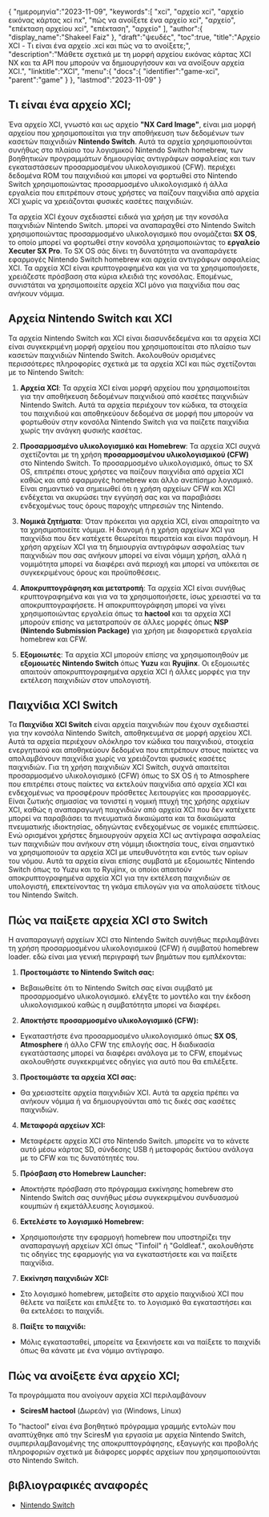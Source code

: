 {
"ημερομηνία":"2023-11-09",
   "keywords":[
"xci",
"αρχείο xci",
"αρχείο εικόνας κάρτας xci nx",
"πώς να ανοίξετε ένα αρχείο xci",
"αρχείο",
"επέκταση αρχείου xci",
"επέκταση",
"αρχείο"
],
   "author":{
"display_name":"Shakeel Faiz"
},
"draft":"ψευδές",
"toc":true,
"title":"Αρχείο XCI - Τι είναι ένα αρχείο .xci και πώς να το ανοίξετε;",
   "description":"Μάθετε σχετικά με τη μορφή αρχείου εικόνας κάρτας XCI NX και τα API που μπορούν να δημιουργήσουν και να ανοίξουν αρχεία XCI.",
"linktitle":"XCI",
   "menu":{
      "docs":{
         "identifier":"game-xci",
         "parent":"game"
}
},
"lastmod":"2023-11-09"
}

## Τι είναι ένα αρχείο XCI;

Ένα αρχείο XCI, γνωστό και ως αρχείο **"NX Card Image"**, είναι μια μορφή αρχείου που χρησιμοποιείται για την αποθήκευση των δεδομένων των κασετών παιχνιδιών **Nintendo Switch**. Αυτά τα αρχεία χρησιμοποιούνται συνήθως στο πλαίσιο του λογισμικού Nintendo Switch homebrew, των βοηθητικών προγραμμάτων δημιουργίας αντιγράφων ασφαλείας και των εγκαταστάσεων προσαρμοσμένου υλικολογισμικού (CFW). περιέχει δεδομένα ROM του παιχνιδιού και μπορεί να φορτωθεί στο Nintendo Switch χρησιμοποιώντας προσαρμοσμένο υλικολογισμικό ή άλλα εργαλεία που επιτρέπουν στους χρήστες να παίζουν παιχνίδια από αρχεία XCI χωρίς να χρειάζονται φυσικές κασέτες παιχνιδιών.

Τα αρχεία XCI έχουν σχεδιαστεί ειδικά για χρήση με την κονσόλα παιχνιδιών Nintendo Switch. μπορεί να αναπαραχθεί στο Nintendo Switch χρησιμοποιώντας προσαρμοσμένο υλικολογισμικό που ονομάζεται **SX OS**, το οποίο μπορεί να φορτωθεί στην κονσόλα χρησιμοποιώντας το **εργαλείο Xecuter SX Pro**. Το SX OS σάς δίνει τη δυνατότητα να αναπαράγετε εφαρμογές Nintendo Switch homebrew και αρχεία αντιγράφων ασφαλείας XCI. Τα αρχεία XCI είναι κρυπτογραφημένα και για να τα χρησιμοποιήσετε, χρειάζεστε πρόσβαση στα κύρια κλειδιά της κονσόλας. Επομένως, συνιστάται να χρησιμοποιείτε αρχεία XCI μόνο για παιχνίδια που σας ανήκουν νόμιμα.

## Αρχεία Nintendo Switch και XCI

Τα αρχεία Nintendo Switch και XCI είναι διασυνδεδεμένα και τα αρχεία XCI είναι συγκεκριμένη μορφή αρχείου που χρησιμοποιείται στο πλαίσιο των κασετών παιχνιδιών Nintendo Switch. Ακολουθούν ορισμένες περισσότερες πληροφορίες σχετικά με τα αρχεία XCI και πώς σχετίζονται με το Nintendo Switch:

1. **Αρχεία XCI**: Τα αρχεία XCI είναι μορφή αρχείου που χρησιμοποιείται για την αποθήκευση δεδομένων παιχνιδιού από κασέτες παιχνιδιών Nintendo Switch. Αυτά τα αρχεία περιέχουν τον κώδικα, τα στοιχεία του παιχνιδιού και αποθηκεύουν δεδομένα σε μορφή που μπορούν να φορτωθούν στην κονσόλα Nintendo Switch για να παίζετε παιχνίδια χωρίς την ανάγκη φυσικής κασέτας.
    












2. **Προσαρμοσμένο υλικολογισμικό και Homebrew**: Τα αρχεία XCI συχνά σχετίζονται με τη χρήση **προσαρμοσμένου υλικολογισμικού (CFW)** στο Nintendo Switch. Το προσαρμοσμένο υλικολογισμικό, όπως το SX OS, επιτρέπει στους χρήστες να παίζουν παιχνίδια από αρχεία XCI καθώς και από εφαρμογές homebrew και άλλο ανεπίσημο λογισμικό. Είναι σημαντικό να σημειωθεί ότι η χρήση αρχείων CFW και XCI ενδέχεται να ακυρώσει την εγγύησή σας και να παραβιάσει ενδεχομένως τους όρους παροχής υπηρεσιών της Nintendo.
    












3. **Νομικά ζητήματα**: Όταν πρόκειται για αρχεία XCI, είναι απαραίτητο να τα χρησιμοποιείτε νόμιμα. Η διανομή ή η χρήση αρχείων XCI για παιχνίδια που δεν κατέχετε θεωρείται πειρατεία και είναι παράνομη. Η χρήση αρχείων XCI για τη δημιουργία αντιγράφων ασφαλείας των παιχνιδιών που σας ανήκουν μπορεί να είναι νόμιμη χρήση, αλλά η νομιμότητα μπορεί να διαφέρει ανά περιοχή και μπορεί να υπόκειται σε συγκεκριμένους όρους και προϋποθέσεις.
    












4. **Αποκρυπτογράφηση και μετατροπή**: Τα αρχεία XCI είναι συνήθως κρυπτογραφημένα και για να τα χρησιμοποιήσετε, ίσως χρειαστεί να τα αποκρυπτογραφήσετε. Η αποκρυπτογράφηση μπορεί να γίνει χρησιμοποιώντας εργαλεία όπως τα **hactool** και τα αρχεία XCI μπορούν επίσης να μετατραπούν σε άλλες μορφές όπως **NSP (Nintendo Submission Package)** για χρήση με διαφορετικά εργαλεία homebrew και CFW.
    












5. **Εξομοιωτές**: Τα αρχεία XCI μπορούν επίσης να χρησιμοποιηθούν με **εξομοιωτές Nintendo Switch** όπως **Yuzu** και **Ryujinx**. Οι εξομοιωτές απαιτούν αποκρυπτογραφημένα αρχεία XCI ή άλλες μορφές για την εκτέλεση παιχνιδιών στον υπολογιστή.

## Παιχνίδια XCI Switch

Τα **Παιχνίδια XCI Switch** είναι αρχεία παιχνιδιών που έχουν σχεδιαστεί για την κονσόλα Nintendo Switch, αποθηκευμένα σε μορφή αρχείου XCI. Αυτά τα αρχεία περιέχουν ολόκληρο τον κώδικα του παιχνιδιού, στοιχεία ενεργητικού και αποθηκεύουν δεδομένα που επιτρέπουν στους παίκτες να απολαμβάνουν παιχνίδια χωρίς να χρειάζονται φυσικές κασέτες παιχνιδιών. Για τη χρήση παιχνιδιών XCI Switch, συχνά απαιτείται προσαρμοσμένο υλικολογισμικό (CFW) όπως το SX OS ή το Atmosphere που επιτρέπει στους παίκτες να εκτελούν παιχνίδια από αρχεία XCI και ενδεχομένως να προσφέρουν πρόσθετες λειτουργίες και προσαρμογές. Είναι ζωτικής σημασίας να τονιστεί η νομική πτυχή της χρήσης αρχείων XCI, καθώς η αναπαραγωγή παιχνιδιών από αρχεία XCI που δεν κατέχετε μπορεί να παραβιάσει τα πνευματικά δικαιώματα και τα δικαιώματα πνευματικής ιδιοκτησίας, οδηγώντας ενδεχομένως σε νομικές επιπτώσεις. Ενώ ορισμένοι χρήστες δημιουργούν αρχεία XCI ως αντίγραφα ασφαλείας των παιχνιδιών που ανήκουν στη νόμιμη ιδιοκτησία τους, είναι σημαντικό να χρησιμοποιούν τα αρχεία XCI με υπευθυνότητα και εντός των ορίων του νόμου. Αυτά τα αρχεία είναι επίσης συμβατά με εξομοιωτές Nintendo Switch όπως το Yuzu και το Ryujinx, οι οποίοι απαιτούν αποκρυπτογραφημένα αρχεία XCI για την εκτέλεση παιχνιδιών σε υπολογιστή, επεκτείνοντας τη γκάμα επιλογών για να απολαύσετε τίτλους του Nintendo Switch.

## Πώς να παίξετε αρχεία XCI στο Switch

Η αναπαραγωγή αρχείων XCI στο Nintendo Switch συνήθως περιλαμβάνει τη χρήση προσαρμοσμένου υλικολογισμικού (CFW) ή συμβατού homebrew loader. εδώ είναι μια γενική περιγραφή των βημάτων που εμπλέκονται:

1. **Προετοιμάστε το Nintendo Switch σας:**
    












- Βεβαιωθείτε ότι το Nintendo Switch σας είναι συμβατό με προσαρμοσμένο υλικολογισμικό. ελέγξτε το μοντέλο και την έκδοση υλικολογισμικού καθώς η συμβατότητα μπορεί να διαφέρει.
2. **Αποκτήστε προσαρμοσμένο υλικολογισμικό (CFW):**
    












- Εγκαταστήστε ένα προσαρμοσμένο υλικολογισμικό όπως **SX OS**, **Atmosphere** ή άλλο CFW της επιλογής σας. Η διαδικασία εγκατάστασης μπορεί να διαφέρει ανάλογα με το CFW, επομένως ακολουθήστε συγκεκριμένες οδηγίες για αυτό που θα επιλέξετε.
3. **Προετοιμάστε τα αρχεία XCI σας:**
    












- Θα χρειαστείτε αρχεία παιχνιδιών XCI. Αυτά τα αρχεία πρέπει να ανήκουν νόμιμα ή να δημιουργούνται από τις δικές σας κασέτες παιχνιδιών.
4. **Μεταφορά αρχείων XCI:**
    












- Μεταφέρετε αρχεία XCI στο Nintendo Switch. μπορείτε να το κάνετε αυτό μέσω κάρτας SD, σύνδεσης USB ή μεταφοράς δικτύου ανάλογα με το CFW και τις δυνατότητές του.
5. **Πρόσβαση στο Homebrew Launcher:**
    












- Αποκτήστε πρόσβαση στο πρόγραμμα εκκίνησης homebrew στο Nintendo Switch σας συνήθως μέσω συγκεκριμένου συνδυασμού κουμπιών ή εκμετάλλευσης λογισμικού.
6. **Εκτελέστε το λογισμικό Homebrew:**
    












- Χρησιμοποιήστε την εφαρμογή homebrew που υποστηρίζει την αναπαραγωγή αρχείων XCI όπως "Tinfoil" ή "Goldleaf.", ακολουθήστε τις οδηγίες της εφαρμογής για να εγκαταστήσετε και να παίξετε παιχνίδια.
7. **Εκκίνηση παιχνιδιών XCI:**
    












- Στο λογισμικό homebrew, μεταβείτε στο αρχείο παιχνιδιού XCI που θέλετε να παίξετε και επιλέξτε το. το λογισμικό θα εγκαταστήσει και θα εκτελέσει το παιχνίδι.
8. **Παίξτε το παιχνίδι:**
    












- Μόλις εγκατασταθεί, μπορείτε να ξεκινήσετε και να παίξετε το παιχνίδι όπως θα κάνατε με ένα νόμιμο αντίγραφο.

## Πώς να ανοίξετε ένα αρχείο XCI;

Τα προγράμματα που ανοίγουν αρχεία XCI περιλαμβάνουν

- **SciresM hactool** (Δωρεάν) για (Windows, Linux)

Το "hactool" είναι ένα βοηθητικό πρόγραμμα γραμμής εντολών που αναπτύχθηκε από την SciresM για εργασία με αρχεία Nintendo Switch, συμπεριλαμβανομένης της αποκρυπτογράφησης, εξαγωγής και προβολής πληροφοριών σχετικά με διάφορες μορφές αρχείων που χρησιμοποιούνται στο Nintendo Switch.

## βιβλιογραφικές αναφορές
* [Nintendo Switch](https://en.wikipedia.org/wiki/Nintendo_Switch)
